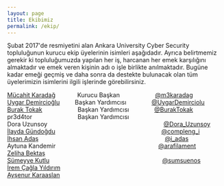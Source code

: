 ```yaml
---
layout: page
title: Ekibimiz
permalink: /ekip/
---
```


Şubat 2017'de resmiyetini alan Ankara University Cyber Security topluluğunun kurucu ekip üyelerinin isimleri aşağıdadır. Ayrıca belirtmemiz gerekir ki topluluğumuzda yapılan her iş, harcanan her emek karşılığını almaktadır ve emek veren kişinin adı o işle birlikte anılmaktadır. Bugüne kadar emeği geçmiş ve daha sonra da destekte bulunacak olan tüm üyelerimizin isimlerini ilgili işlerinde görebilirsiniz.  
    
[Mücahit Karadağ](https://www.linkedin.com/in/mucahitkaradag/) &nbsp; &nbsp; &nbsp; &nbsp; &nbsp; &nbsp; Kurucu Başkan &nbsp; &nbsp; &nbsp; &nbsp; &nbsp; &nbsp; &nbsp; &nbsp; &nbsp; &nbsp; [@m3karadag](https://twitter.com/m3karadag?s=09)                          
[Uygar Demircioğlu](https://www.linkedin.com/in/uygardemircioglu/) &nbsp; &nbsp; &nbsp; &nbsp; Başkan Yardımcısı &nbsp; &nbsp; &nbsp; &nbsp; &nbsp; &nbsp; &nbsp; [@UygarDemirciolu](https://twitter.com/UygarDemirciolu?s=09)               
[Burak Tokak](https://www.linkedin.com/in/burak-tokak-a9724496/) &nbsp; &nbsp; &nbsp; &nbsp; &nbsp; &nbsp; &nbsp; &nbsp; &nbsp; &nbsp; Başkan Yardımcısı &nbsp; &nbsp; &nbsp; &nbsp; &nbsp; &nbsp; &nbsp; [@BurakTokak](https://twitter.com/BurakTokak?s=09)                        
pr3d4tor &nbsp; &nbsp; &nbsp; &nbsp; &nbsp; &nbsp; &nbsp; &nbsp; &nbsp; &nbsp; &nbsp; &nbsp; &nbsp; Başkan Yardımcısı       
Dora Uzunsoy &nbsp; &nbsp; &nbsp; &nbsp; &nbsp; &nbsp; &nbsp; &nbsp; &nbsp; &nbsp; &nbsp; &nbsp; &nbsp; &nbsp; &nbsp; &nbsp; &nbsp; &nbsp; &nbsp; &nbsp; &nbsp; &nbsp; &nbsp; &nbsp; &nbsp; &nbsp; &nbsp; &nbsp; &nbsp; &nbsp; &nbsp; &nbsp; &nbsp; &nbsp; [@Dora_Uzunsoy](https://twitter.com/Dora_Uzunsoy?s=09)                  
[İlayda Gündoğdu](https://www.linkedin.com/in/ilaydagundogdu/) &nbsp; &nbsp; &nbsp; &nbsp; &nbsp; &nbsp; &nbsp; &nbsp; &nbsp; &nbsp; &nbsp; &nbsp; &nbsp; &nbsp; &nbsp; &nbsp; &nbsp; &nbsp; &nbsp; &nbsp; &nbsp; &nbsp; &nbsp; &nbsp; &nbsp; &nbsp; &nbsp; &nbsp; &nbsp; &nbsp; &nbsp; [@compleng_i](https://twitter.com/compleng_i?s=09)                    
[İhsan Adaş](https://www.linkedin.com/in/ihsanadas/) &nbsp; &nbsp; &nbsp; &nbsp; &nbsp; &nbsp; &nbsp; &nbsp; &nbsp; &nbsp; &nbsp; &nbsp; &nbsp; &nbsp; &nbsp; &nbsp; &nbsp; &nbsp; &nbsp; &nbsp; &nbsp; &nbsp; &nbsp; &nbsp; &nbsp; &nbsp; &nbsp; &nbsp; &nbsp; &nbsp; &nbsp; &nbsp; &nbsp; &nbsp; &nbsp; &nbsp; &nbsp; [@i_adas](https://twitter.com/i_adas?s=09)                               
Aytuna Kandemir &nbsp; &nbsp; &nbsp; &nbsp; &nbsp; &nbsp; &nbsp; &nbsp; &nbsp; &nbsp; &nbsp; &nbsp; &nbsp; &nbsp; &nbsp; &nbsp; &nbsp; &nbsp; &nbsp; &nbsp; &nbsp; &nbsp; &nbsp; &nbsp; &nbsp; &nbsp; &nbsp; &nbsp; &nbsp; &nbsp; [@arafilament](https://twitter.com/arafilament?s=09)                     
[Zeliha Bektaş](https://www.linkedin.com/in/zeliha-bekta%C5%9F-99bbb8ba/)                                
[Sümeyye Kutlu](https://www.linkedin.com/in/s%C3%BCmeyye-kutlu-6b6265122/) &nbsp; &nbsp; &nbsp; &nbsp; &nbsp; &nbsp; &nbsp; &nbsp; &nbsp; &nbsp; &nbsp; &nbsp; &nbsp; &nbsp; &nbsp; &nbsp; &nbsp; &nbsp; &nbsp; &nbsp; &nbsp; &nbsp; &nbsp; &nbsp; &nbsp; &nbsp; &nbsp; &nbsp; &nbsp; &nbsp; &nbsp; &nbsp; &nbsp; [@sumsuenos](https://twitter.com/sumsuenos?s=09)                         
[İrem Çağla Yıldırım](https://www.linkedin.com/in/irem-%C3%A7a%C4%9Fla-y%C4%B1ld%C4%B1r%C4%B1m-590085b6/)                           
[Ayşenur Karaaslan](https://www.linkedin.com/in/aysenurkaraaslan/)                             
